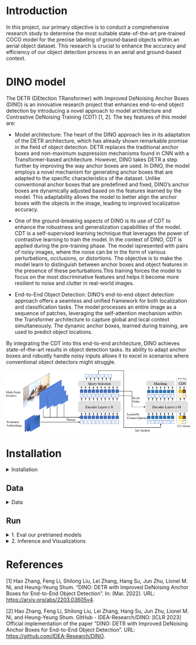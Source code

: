 # Introduction
In this project, our primary objective is to conduct a comprehensive research study to determine the most suitable state-of-the-art pre-trained COCO model for the precise labeling of ground-based objects within an aerial object dataset. This research is crucial to enhance the accuracy and efficiency of our object detection process in an aerial and ground-based context.

# DINO model
The DETR (DEtection TRansformer) with Improved DeNoising Anchor Boxes (DINO) is an innovative research project that enhances end-to-end object detection by introducing a novel approach to model architecture and Contrastive DeNoising Training (CDT) [1, 2]. The key features of this model are:

* Model architecture: The heart of the DINO approach lies in its adaptation of the DETR architecture, which has already shown remarkable promise in the field of object detection. DETR replaces the traditional anchor boxes and non-maximum suppression mechanisms found in CNN with a Transformer-based architecture. However, DINO takes DETR a step further by improving the way anchor boxes are used. In DINO, the model employs a novel mechanism for generating anchor boxes that are adapted to the specific characteristics of the dataset. Unlike conventional anchor boxes that are predefined and fixed, DINO’s anchor boxes are dynamically adjusted based on the features learned by the model. This adaptability allows the model to better align the anchor boxes with the objects in the image, leading to improved localization accuracy.

* One of the ground-breaking aspects of DINO is its use of CDT to enhance the robustness and generalization capabilities of the model. CDT is a self-supervised learning technique that leverages the power of contrastive learning to train the model.
In the context of DINO, CDT is applied during the pre-training phase. The model ispresented with pairs of noisy images, where the noise can be in the form of various perturbations, occlusions, or distortions. The objective is to make the model learn to distinguish between anchor boxes and object features in the presence of these perturbations.This training forces the model to focus on the most discriminative features and helps it become more resilient to noise and clutter in real-world images.

* End-to-End Object Detection: DINO’s end-to-end object detection approach offers a seamless and unified framework for both localization and classification tasks. The model processes an entire image as a sequence of patches, leveraging the self-attention mechanism within the Transformer architecture to capture global and local context simultaneously. The dynamic anchor boxes, learned during training, are used to predict object locations.

By integrating the CDT into this end-to-end architecture, DINO achieves state-of-the-art results in object detection tasks. Its ability to adapt anchor boxes and robustly handle noisy inputs allows it to excel in scenarios where conventional object detectors might struggle.

![DINO Architecture](img/DINO_architecture.png)

# Installation
<details>
  <summary>Installation</summary>
  
  We use the environment same to DAB-DETR and DN-DETR to run DINO. If you have run DN-DETR or DAB-DETR, you can skip this step. 
  We test our models under ```python=3.7.3,pytorch=1.9.0,cuda=11.1```. Other versions might be available as well. Click the `Details` below for more details.
   1. Create conda environment
   ```sh
   conda create -n DINO python=3.7
   conda activate internimage
   ```

   2. Clone this repo
   ```sh
   git clone https://github.com/IDEA-Research/DINO.git
   cd DINO
   ```

   3. Install Pytorch and torchvision (It is crucial that you install pytorch with the same version of CUDA as you have downloaded)
   Check CUDA version:
   ```sh
   nvidia-smi
   ```

   Follow the instruction on https://pytorch.org/get-started/locally/. The below command is an example for a pytorch install for a system that has CUDA 11.8 installed.
   ```sh
   # an example:
   conda install pytorch torchvision torchaudio pytorch-cuda=11.8 -c pytorch -c nvidia
   ```

   4. Install other needed packages
   ```sh
   pip install -r requirements.txt
   ```

   5. Compiling CUDA operators
   ```sh
   cd models/dino/ops
   python setup.py build install
   # unit test (should see all checking is True)
   python test.py
   cd ../../..
   ```
</details>

## Data

<details>
  <summary>Data</summary>

Please download [COCO 2017](https://cocodataset.org/) dataset and organize them as following:
```
COCODIR/
  ├── train2017/
  ├── val2017/
  └── annotations/
  	├── instances_train2017.json
  	└── instances_val2017.json
```

</details>


## Run

<details>
  <summary>1. Eval our pretrianed models</summary>

  <!-- ### Eval our pretrianed model -->
  Download our DINO model checkpoint "checkpoint0011_4scale.pth" from [this link](https://drive.google.com/drive/folders/1qD5m1NmK0kjE5hh-G17XUX751WsEG-h_?usp=sharing) and perform the command below. You can expect to get the final AP about 49.0.
  ```sh
  bash scripts/DINO_eval.sh /path/to/your/COCODIR /path/to/your/checkpoint
  ```

</details>



<details>
  <summary>2. Inference and Visualizations</summary>

For inference and visualizations, we provide a [notebook](inference_and_visualization.ipynb) as an example.

</details>

# References
[1] Hao Zhang, Feng Li, Shilong Liu, Lei Zhang, Hang Su, Jun Zhu, Lionel M. Ni, and Heung-Yeung Shum. “DINO: DETR with Improved DeNoising Anchor Boxes for End-to-End Object Detection”. In: (Mar. 2022). URL: https://arxiv.org/abs/2203.03605v4.



[2] Hao Zhang, Feng Li, Shilong Liu, Lei Zhang, Hang Su, Jun Zhu, Lionel M. Ni, and Heung-Yeung Shum. GitHub - IDEA-Research/DINO: [ICLR 2023] Official implementation of the paper ”DINO: DETR with Improved DeNoising Anchor Boxes for End-to-End Object Detection”. URL: https://github.com/IDEA-Research/DINO.

